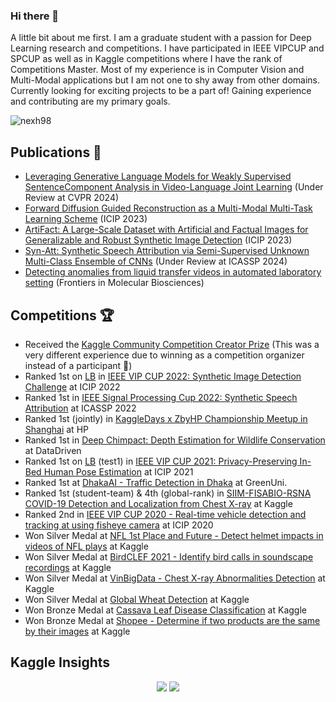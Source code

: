 ### Hi there 👋

A little bit about me first. I am a graduate student with a passion for Deep Learning research and competitions. I have participated in IEEE VIPCUP and SPCUP as well as in Kaggle competitions where I have the rank of Competitions Master. Most of my experience is in Computer Vision and Multi-Modal applications but I am not one to shy away from other domains. Currently looking for exciting projects to be a part of! Gaining experience and contributing are my primary goals.

![nexh98](https://road-to-kaggle-grandmaster.vercel.app/api/simple/nexh98)

## Publications 📖
- [Leveraging Generative Language Models for Weakly Supervised SentenceComponent Analysis in Video-Language Joint Learning](https://arxiv.org/pdf/2312.06699.pdf) (Under Review at CVPR 2024)
- [Forward Diffusion Guided Reconstruction as a Multi-Modal Multi-Task Learning Scheme](https://ieeexplore.ieee.org/abstract/document/10222929/) (ICIP 2023)
- [ArtiFact: A Large-Scale Dataset with Artificial and Factual Images for Generalizable and Robust Synthetic Image Detection](https://arxiv.org/pdf/2302.11970.pdf) (ICIP 2023)
- [Syn-Att: Synthetic Speech Attribution via Semi-Supervised Unknown Multi-Class Ensemble of CNNs](https://arxiv.org/pdf/2309.08146.pdf) (Under Review at ICASSP 2024)
- [Detecting anomalies from liquid transfer videos in automated laboratory setting](https://www.frontiersin.org/articles/10.3389/fmolb.2023.1147514/full) (Frontiers in Molecular Biosciences)

## Competitions 🏆
- Received the [Kaggle Community Competition Creator Prize](https://www.kaggle.com/discussions/general/343079) (This was a very different experience due to winning as a competition organizer instead of a participant 🧐) 
- Ranked 1st on [LB](https://www.flickr.com/photos/196917181@N04/52490008351/in/dateposted-public/) in [IEEE VIP CUP 2022: Synthetic Image Detection Challenge](https://grip-unina.github.io/vipcup2022/) at ICIP 2022
- Ranked 1st in [IEEE Signal Processing Cup 2022: Synthetic Speech Attribution](https://signalprocessingsociety.org/community-involvement/ieee-signal-processing-cup-2022) at ICASSP 2022
- Ranked 1st (jointly) in [KaggleDays x ZbyHP Championship Meetup in Shanghai](https://kaggledays.com/championship/winnersboard/) at HP
- Ranked 1st in [Deep Chimpact: Depth Estimation for Wildlife Conservation](https://www.drivendata.org/competitions/82/competition-wildlife-video-depth-estimation/) at DataDriven
- Ranked 1st on [LB](https://flic.kr/p/2oEfdGF) (test1) in [IEEE VIP CUP 2021: Privacy-Preserving In-Bed Human Pose Estimation](https://web.northeastern.edu/ostadabbas/2021/05/06/vip-cup-2021/) at ICIP 2021
- Ranked 1st at [DhakaAI - Traffic Detection in Dhaka](https://www.facebook.com/dhaka.ai.bd/posts/194411675415466) at GreenUni.
- Ranked 1st (student-team) & 4th (global-rank) in [SIIM-FISABIO-RSNA COVID-19 Detection and Localization from Chest X-ray](https://www.kaggle.com/c/siim-covid19-detection/leaderboard) at Kaggle
- Ranked 2nd in [IEEE VIP CUP 2020 - Real-time vehicle detection and tracking at using fisheye camera](https://signalprocessingsociety.org/community-involvement/vip-cup-2020-icip-2020) at ICIP 2020
- Won Silver Medal at [NFL 1st Place and Future - Detect helmet impacts in videos of NFL plays](https://www.kaggle.com/c/nfl-impact-detection/leaderboard) at Kaggle
- Won Silver Medal at [BirdCLEF 2021 - Identify bird calls in soundscape recordings](https://www.kaggle.com/c/birdclef-2021/leaderboard) at Kaggle
- Won Silver Medal at [VinBigData - Chest X-ray Abnormalities Detection](https://www.kaggle.com/c/birdclef-2021/leaderboard) at Kaggle
- Won Silver Medal at [Global Wheat Detection](https://www.kaggle.com/competitions/global-wheat-detection) at Kaggle
- Won Bronze Medal at [Cassava Leaf Disease Classification](https://www.kaggle.com/competitions/cassava-leaf-disease-classification/leaderboard) at Kaggle
- Won Bronze Medal at [Shopee - Determine if two products are the same by their images](https://www.kaggle.com/competitions/shopee-product-matching/leaderboard) at Kaggle

<!--### Academic Projects
- 
-->

## Kaggle Insights
<div align="center"> 
  <img src=https://road-to-kaggle-grandmaster.vercel.app/api/badges/nexh98/competition/light/>
  <img src=https://road-to-kaggle-grandmaster.vercel.app/api/badges/nexh98/discussion/light/>
</div>
<!--
**Najib-Haq/Najib-Haq** is a ✨ _special_ ✨ repository because its `README.md` (this file) appears on your GitHub profile.

Here are some ideas to get you started:

- 🔭 I’m currently working on ...
- 🌱 I’m currently learning ...
- 👯 I’m looking to collaborate on ...
- 🤔 I’m looking for help with ...
- 💬 Ask me about ...
- 📫 How to reach me: ...
- 😄 Pronouns: ...
- ⚡ Fun fact: ...
-->
